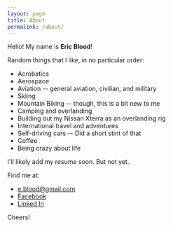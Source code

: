 ```yaml
---
layout: page
title: About
permalink: /about/
---
```

Hello! My name is **Eric Blood**! 

Random things that I like, in no particular order: 
* Acrobatics
* Aerospace
* Aviation -- general aviation, civilian, and military
* Skiing
* Mountain Biking -- though, this is a bit new to me
* Camping and overlanding
* Building out my Nissan Xterra as an overlanding rig
* International travel and adventures
* Self-driving cars -- Did a short stint of that
* Coffee
* Being crazy about life


I'll likely add my resume soon. But not yet. 

Find me at: 
* [e.blood@gmail.com](e.blood@gmail.com)
* [Facebook](https://facebook.com/emblood)
* [Linked In](https://linkedin.com/eric-blood)

Cheers!
